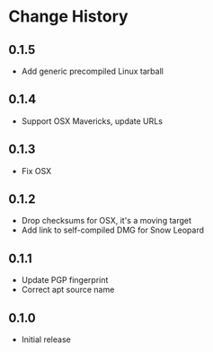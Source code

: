 Change History
==============

0.1.5
-----
 - Add generic precompiled Linux tarball

0.1.4
-----
 - Support OSX Mavericks, update URLs

0.1.3
-----
 - Fix OSX

0.1.2
-----
 - Drop checksums for OSX, it's a moving target
 - Add link to self-compiled DMG for Snow Leopard

0.1.1
-----
 - Update PGP fingerprint
 - Correct apt source name

0.1.0
-----
 - Initial release
